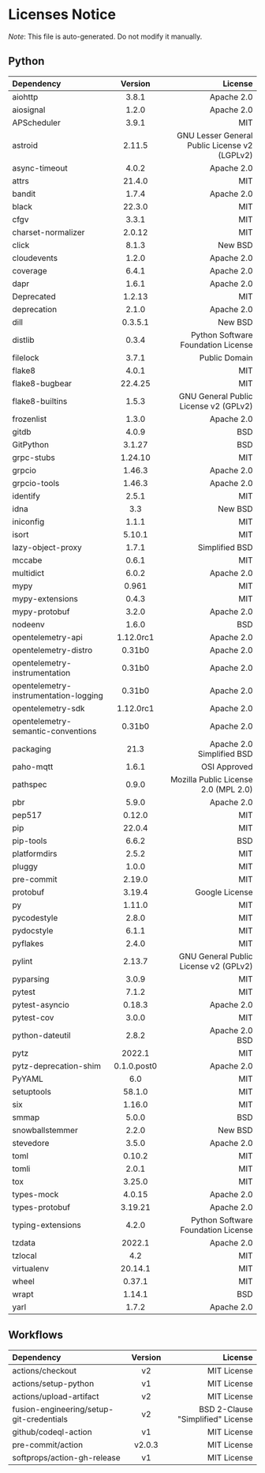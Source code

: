 # Licenses Notice
*Note*: This file is auto-generated. Do not modify it manually.
## Python
| Dependency | Version | License |
|:-----------|:-------:|--------:|
|aiohttp|3.8.1|Apache 2.0|
|aiosignal|1.2.0|Apache 2.0|
|APScheduler|3.9.1|MIT|
|astroid|2.11.5|GNU Lesser General Public License v2 (LGPLv2)|
|async-timeout|4.0.2|Apache 2.0|
|attrs|21.4.0|MIT|
|bandit|1.7.4|Apache 2.0|
|black|22.3.0|MIT|
|cfgv|3.3.1|MIT|
|charset-normalizer|2.0.12|MIT|
|click|8.1.3|New BSD|
|cloudevents|1.2.0|Apache 2.0|
|coverage|6.4.1|Apache 2.0|
|dapr|1.6.1|Apache 2.0|
|Deprecated|1.2.13|MIT|
|deprecation|2.1.0|Apache 2.0|
|dill|0.3.5.1|New BSD|
|distlib|0.3.4|Python Software Foundation License|
|filelock|3.7.1|Public Domain|
|flake8|4.0.1|MIT|
|flake8-bugbear|22.4.25|MIT|
|flake8-builtins|1.5.3|GNU General Public License v2 (GPLv2)|
|frozenlist|1.3.0|Apache 2.0|
|gitdb|4.0.9|BSD|
|GitPython|3.1.27|BSD|
|grpc-stubs|1.24.10|MIT|
|grpcio|1.46.3|Apache 2.0|
|grpcio-tools|1.46.3|Apache 2.0|
|identify|2.5.1|MIT|
|idna|3.3|New BSD|
|iniconfig|1.1.1|MIT|
|isort|5.10.1|MIT|
|lazy-object-proxy|1.7.1|Simplified BSD|
|mccabe|0.6.1|MIT|
|multidict|6.0.2|Apache 2.0|
|mypy|0.961|MIT|
|mypy-extensions|0.4.3|MIT|
|mypy-protobuf|3.2.0|Apache 2.0|
|nodeenv|1.6.0|BSD|
|opentelemetry-api|1.12.0rc1|Apache 2.0|
|opentelemetry-distro|0.31b0|Apache 2.0|
|opentelemetry-instrumentation|0.31b0|Apache 2.0|
|opentelemetry-instrumentation-logging|0.31b0|Apache 2.0|
|opentelemetry-sdk|1.12.0rc1|Apache 2.0|
|opentelemetry-semantic-conventions|0.31b0|Apache 2.0|
|packaging|21.3|Apache 2.0<br/>Simplified BSD|
|paho-mqtt|1.6.1|OSI Approved|
|pathspec|0.9.0|Mozilla Public License 2.0 (MPL 2.0)|
|pbr|5.9.0|Apache 2.0|
|pep517|0.12.0|MIT|
|pip|22.0.4|MIT|
|pip-tools|6.6.2|BSD|
|platformdirs|2.5.2|MIT|
|pluggy|1.0.0|MIT|
|pre-commit|2.19.0|MIT|
|protobuf|3.19.4|Google License|
|py|1.11.0|MIT|
|pycodestyle|2.8.0|MIT|
|pydocstyle|6.1.1|MIT|
|pyflakes|2.4.0|MIT|
|pylint|2.13.7|GNU General Public License v2 (GPLv2)|
|pyparsing|3.0.9|MIT|
|pytest|7.1.2|MIT|
|pytest-asyncio|0.18.3|Apache 2.0|
|pytest-cov|3.0.0|MIT|
|python-dateutil|2.8.2|Apache 2.0<br/>BSD|
|pytz|2022.1|MIT|
|pytz-deprecation-shim|0.1.0.post0|Apache 2.0|
|PyYAML|6.0|MIT|
|setuptools|58.1.0|MIT|
|six|1.16.0|MIT|
|smmap|5.0.0|BSD|
|snowballstemmer|2.2.0|New BSD|
|stevedore|3.5.0|Apache 2.0|
|toml|0.10.2|MIT|
|tomli|2.0.1|MIT|
|tox|3.25.0|MIT|
|types-mock|4.0.15|Apache 2.0|
|types-protobuf|3.19.21|Apache 2.0|
|typing-extensions|4.2.0|Python Software Foundation License|
|tzdata|2022.1|Apache 2.0|
|tzlocal|4.2|MIT|
|virtualenv|20.14.1|MIT|
|wheel|0.37.1|MIT|
|wrapt|1.14.1|BSD|
|yarl|1.7.2|Apache 2.0|
## Workflows
| Dependency | Version | License |
|:-----------|:-------:|--------:|
|actions/checkout|v2|MIT License|
|actions/setup-python|v1|MIT License|
|actions/upload-artifact|v2|MIT License|
|fusion-engineering/setup-git-credentials|v2|BSD 2-Clause "Simplified" License|
|github/codeql-action|v1|MIT License|
|pre-commit/action|v2.0.3|MIT License|
|softprops/action-gh-release|v1|MIT License|

